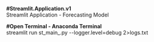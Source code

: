 <b> #Streamlit.Application.v1 </b> <br>
Streamlit Application - Forecasting Model <br>

<b> #Open Terminal - Anaconda Terminal </b> <br>
streamlit run st_main_.py --logger.level=debug 2>logs.txt <br>
